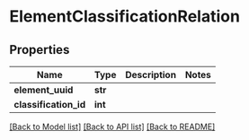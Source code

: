 # ElementClassificationRelation

## Properties
Name | Type | Description | Notes
------------ | ------------- | ------------- | -------------
**element_uuid** | **str** |  | 
**classification_id** | **int** |  | 

[[Back to Model list]](../README.md#documentation-for-models) [[Back to API list]](../README.md#documentation-for-api-endpoints) [[Back to README]](../README.md)


